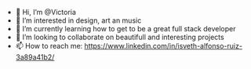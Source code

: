 - 👋 Hi, I’m @Victoria
- 👀 I’m interested in design, art an music
- 🌱 I’m currently learning how to get to be a great full stack developer
- 💞️ I’m looking to collaborate on beautifull and interesting projects
- 📫 How to reach me:
https://www.linkedin.com/in/isveth-alfonso-ruiz-3a89a41b2/


<!---
Isveth/Isveth is a ✨ special ✨ repository because its `README.md` (this file) appears on your GitHub profile.
You can click the Preview link to take a look at your changes.
--->
